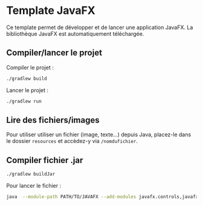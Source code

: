 # Template JavaFX

Ce template permet de développer et de lancer une application JavaFX. La bibliothèque JavaFX est automatiquement téléchargée.

## Compiler/lancer le projet

Compiler le projet :

```bash
./gradlew build
```

Lancer le projet :

```bash
./gradlew run
```

## Lire des fichiers/images

Pour utiliser utiliser un fichier (image, texte...) depuis Java, placez-le dans le dossier `resources` et accèdez-y via `/nomdufichier`.

## Compiler fichier .jar

```bash
./gradlew buildJar
```

Pour lancer le fichier :

```bash
java  --module-path PATH/TO/JAVAFX --add-modules javafx.controls,javafx.base,javafx.graphics,javafx.web,javafx.swing,javafx.media -jar build/libs/<projectname>-all.jar
```
